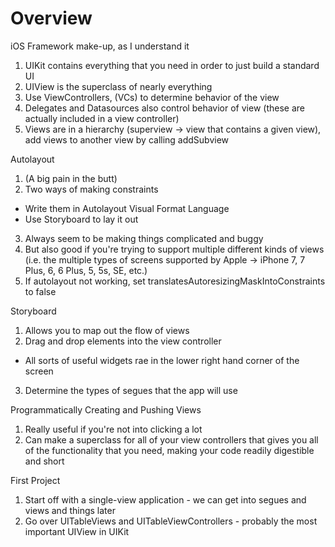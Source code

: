 Overview
========

iOS Framework make-up, as I understand it

1. UIKit contains everything that you need in order to just build a standard UI
2. UIView is the superclass of nearly everything
3. Use ViewControllers, (VCs) to determine behavior of the view
4. Delegates and Datasources also control behavior of view (these are actually included in a view controller)
5. Views are in a hierarchy (superview -> view that contains a given view), add views to another view by calling addSubview

Autolayout

1. (A big pain in the butt)
2. Two ways of making constraints
  - Write them in Autolayout Visual Format Language
  - Use Storyboard to lay it out
3. Always seem to be making things complicated and buggy
4. But also good if you're trying to support multiple different kinds of views (i.e. the multiple types of screens supported by Apple -> iPhone 7, 7 Plus, 6, 6 Plus, 5, 5s, SE, etc.)
5. If autolayout not working, set translatesAutoresizingMaskIntoConstraints to false

Storyboard

1. Allows you to map out the flow of views
2. Drag and drop elements into the view controller
  - All sorts of useful widgets rae in the lower right hand corner of the screen
3. Determine the types of segues that the app will use


Programmatically Creating and Pushing Views

1. Really useful if you're not into clicking a lot
2. Can make a superclass for all of your view controllers that gives you all of the functionality that you need, making your code readily digestible and short


First Project

1. Start off with a single-view application - we can get into segues and views and things later
2. Go over UITableViews and UITableViewControllers - probably the most important UIView in UIKit